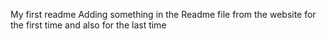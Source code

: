 My first readme
Adding something in the Readme file from the website for the first time and also for the last time
